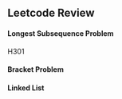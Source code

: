 ## Leetcode Review


#### Longest Subsequence Problem

H301


#### Bracket Problem




#### Linked List